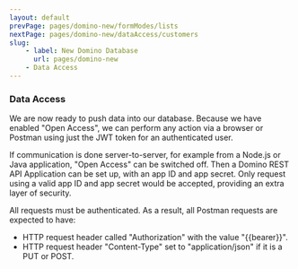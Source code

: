 ```yaml
---
layout: default
prevPage: pages/domino-new/formModes/lists
nextPage: pages/domino-new/dataAccess/customers
slug:
    - label: New Domino Database
      url: pages/domino-new
    - Data Access
---
```


### Data Access

We are now ready to push data into our database. Because we have enabled "Open Access", we can perform any action via a browser or Postman using just the JWT token for an authenticated user.

If communication is done server-to-server, for example from a Node.js or Java application, "Open Access" can be switched off. Then a Domino REST API Application can be set up, with an app ID and app secret. Only request using a valid app ID and app secret would be accepted, providing an extra layer of security.

All requests must be authenticated. As a result, all Postman requests are expected to have:

- HTTP request header called "Authorization" with the value "&#123;&#123;bearer&#125;&#125;".
- HTTP request header "Content-Type" set to "application/json" if it is a PUT or POST.
